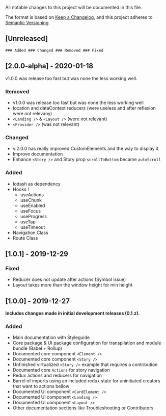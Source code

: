 All notable changes to this project will be documented in this file.

The format is based on [Keep a Changelog](https://keepachangelog.com/en/1.0.0/),
and this project adheres to [Semantic Versioning](https://semver.org/spec/v2.0.0.html).

## [Unreleased]
`### Added ### Changed ### Removed ### Fixed`

## [2.0.0-alpha] - 2020-01-18
v1.0.0 was release too fast but was none the less working well.

### Removed
- v1.0.0 was release too fast but was none the less working well
- location and dataContext reducers (were useless and after reflexion were not relevany)
- `<Landing />` & `<Layout />` (were not relevant)
- `<Provider />` (was not relevant)

### Changed
- v.2.0.0 has really improved CustomElements and the way to display it
- Improve documentation
- Enhance `<Story />` and Story prop `scrollToBottom` became `autoScroll`

### Added
- lodash as dependency
- Hooks !
  - useActions
  - useChunk
  - useEnabled
  - useFocus
  - useProgress
  - useTap
  - useTimeout
- Navigation Class
- Route Class


## [1.0.1] - 2019-12-29
### Fixed
- Reducer does not update after actions (Symbol issue)
- Layout takes more than the window height for min height

## [1.0.0] - 2019-12-27
**Includes changes made in initial development releases (0.1.z).**

### Added
- Main documentation with Styleguide
- Core package & UI package configuration for transpilation and module bundle (Babel + Rollup)
- Documented core component `<Element />`
- Documented core component `<Story />`
- Unfinished virtualized `<Story />` example that requires a contribution
- Documented core  `Actions` for story navigation
- Redux actions and reducers for navigation
- Barrel of imports using an included redux state for uninitiated creators that  want to actions bellow
- Documented UI component `<CardElement />`
- Documented UI component `<Landing />`
- Documented UI component `<Layout />`
- Other documentation sections like Troubleshooting or Contributors
